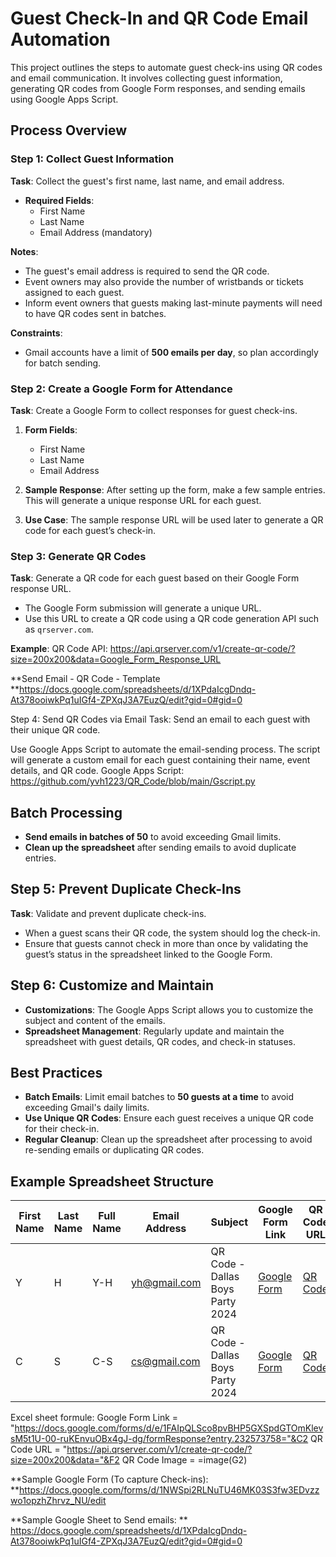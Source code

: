 # Guest Check-In and QR Code Email Automation

This project outlines the steps to automate guest check-ins using QR codes and email communication. It involves collecting guest information, generating QR codes from Google Form responses, and sending emails using Google Apps Script.

## Process Overview

### Step 1: Collect Guest Information

**Task**: Collect the guest's first name, last name, and email address.

- **Required Fields**:
  - First Name
  - Last Name
  - Email Address (mandatory)
  
**Notes**:
- The guest's email address is required to send the QR code.
- Event owners may also provide the number of wristbands or tickets assigned to each guest.
- Inform event owners that guests making last-minute payments will need to have QR codes sent in batches.

**Constraints**:
- Gmail accounts have a limit of **500 emails per day**, so plan accordingly for batch sending.

### Step 2: Create a Google Form for Attendance

**Task**: Create a Google Form to collect responses for guest check-ins.

1. **Form Fields**:
   - First Name
   - Last Name
   - Email Address

2. **Sample Response**:
   After setting up the form, make a few sample entries. This will generate a unique response URL for each guest.

3. **Use Case**:
   The sample response URL will be used later to generate a QR code for each guest’s check-in.

### Step 3: Generate QR Codes

**Task**: Generate a QR code for each guest based on their Google Form response URL.

- The Google Form submission will generate a unique URL.
- Use this URL to create a QR code using a QR code generation API such as `qrserver.com`.

**Example**:
QR Code API: https://api.qrserver.com/v1/create-qr-code/?size=200x200&data=Google_Form_Response_URL


**Send Email - QR Code - Template
**https://docs.google.com/spreadsheets/d/1XPdaIcgDndq-At378ooiwkPq1uIGf4-ZPXqJ3A7EuzQ/edit?gid=0#gid=0


Step 4: Send QR Codes via Email
Task: Send an email to each guest with their unique QR code.

Use Google Apps Script to automate the email-sending process.
The script will generate a custom email for each guest containing their name, event details, and QR code.
Google Apps Script:
https://github.com/yvh1223/QR_Code/blob/main/Gscript.py

## Batch Processing

- **Send emails in batches of 50** to avoid exceeding Gmail limits.
- **Clean up the spreadsheet** after sending emails to avoid duplicate entries.

## Step 5: Prevent Duplicate Check-Ins

**Task**: Validate and prevent duplicate check-ins.

- When a guest scans their QR code, the system should log the check-in.
- Ensure that guests cannot check in more than once by validating the guest’s status in the spreadsheet linked to the Google Form.

## Step 6: Customize and Maintain

- **Customizations**: The Google Apps Script allows you to customize the subject and content of the emails.
- **Spreadsheet Management**: Regularly update and maintain the spreadsheet with guest details, QR codes, and check-in statuses.

## Best Practices

- **Batch Emails**: Limit email batches to **50 guests at a time** to avoid exceeding Gmail's daily limits.
- **Use Unique QR Codes**: Ensure each guest receives a unique QR code for their check-in.
- **Regular Cleanup**: Clean up the spreadsheet after processing to avoid re-sending emails or duplicating QR codes.

## Example Spreadsheet Structure

| First Name | Last Name | Full Name | Email Address    | Subject                         | Google Form Link               | QR Code URL                    | QR Code Image                 |
|------------|-----------|-----------|------------------|---------------------------------|---------------------------------|--------------------------------|-------------------------------|
| Y          | H         | Y-H       | yh@gmail.com      | QR Code - Dallas Boys Party 2024 | [Google Form](#)                | [QR Code](#)                   | QR Code Image                 |
| C          | S         | C-S       | cs@gmail.com      | QR Code - Dallas Boys Party 2024 | [Google Form](#)                | [QR Code](#)                   | QR Code Image                 |

Excel sheet formule: 
  Google Form Link =
   "https://docs.google.com/forms/d/e/1FAIpQLSco8pvBHP5GXSpdGTOmKlevsM5t1U-00-ruKEnvuOBx4gJ-dg/formResponse?entry.232573758="&C2
  QR Code URL =
  "https://api.qrserver.com/v1/create-qr-code/?size=200x200&data="&F2
 QR Code Image =
  =image(G2)

**Sample Google Form (To capture Check-ins): 
**https://docs.google.com/forms/d/1NWSpi2RLNuTU46MK03S3fw3EDvzzwo1opzhZhrvz_NU/edit

**Sample Google Sheet to Send emails: 
**
https://docs.google.com/spreadsheets/d/1XPdaIcgDndq-At378ooiwkPq1uIGf4-ZPXqJ3A7EuzQ/edit?gid=0#gid=0
